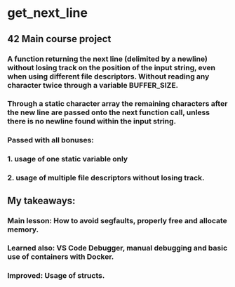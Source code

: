 # get_next_line
## 42 Main course project

### A function returning the next line (delimited by a newline) without losing track on the position of the input string, even when using different file descriptors. Without reading any character twice through a variable BUFFER_SIZE.
### Through a static character array the remaining characters after the new line are passed onto the next function call, unless there is no newline found within the input string.

### Passed with all bonuses:

### 1. usage of one static variable only
### 2. usage of multiple file descriptors without losing track.

## My takeaways:

### Main lesson:  How to avoid segfaults, properly free and allocate memory.

### Learned also: VS Code Debugger, manual debugging and basic use of containers with Docker.
### Improved:     Usage of structs.
